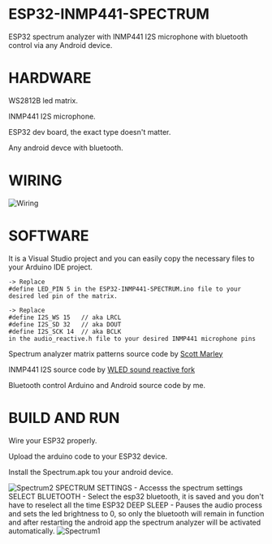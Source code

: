 # ESP32-INMP441-SPECTRUM
ESP32 spectrum analyzer with INMP441 I2S microphone with bluetooth control via any Android device.

# HARDWARE
WS2812B led matrix.

INMP441 I2S microphone.

ESP32 dev board, the exact type doesn't matter.

Any android devce with bluetooth.

# WIRING
![Wiring](https://user-images.githubusercontent.com/61933721/123543411-ef7c6b80-d756-11eb-9c7a-f273d759a34c.png)


# SOFTWARE
It is a Visual Studio project and you can easily copy the necessary files to your Arduino IDE project.
    
    -> Replace
    #define LED_PIN 5 in the ESP32-INMP441-SPECTRUM.ino file to your desired led pin of the matrix.

    -> Replace
    #define I2S_WS 15   // aka LRCL
    #define I2S_SD 32   // aka DOUT
    #define I2S_SCK 14  // aka BCLK
    in the audio_reactive.h file to your desired INMP441 microphone pins

Spectrum analyzer matrix patterns source code by [Scott Marley](https://github.com/s-marley/ESP32-INMP441-Matrix-VU)

INMP441 I2S source code by [WLED sound reactive fork](https://github.com/atuline/WLED)

Bluetooth control Arduino and Android source code by me.

# BUILD AND RUN
Wire your ESP32 properly.

Upload the arduino code to your ESP32 device.

Install the Spectrum.apk tou your android device.

![Spectrum2](https://user-images.githubusercontent.com/61933721/123543784-df658b80-d758-11eb-9e7d-9141360e3ed1.png)
SPECTRUM SETTINGS - Accesss the spectrum settings
SELECT BLUETOOTH - Select the esp32 bluetooth, it is saved and you don't have to reselect all the time
ESP32 DEEP SLEEP - Pauses the audio process and sets the led brightness to 0, so only the bluetooth will remain in function and after restarting the android app the spectrum analyzer will be activated automatically.
![Spectrum1](https://user-images.githubusercontent.com/61933721/123284133-afc64180-d514-11eb-88a6-4419e1215f16.png)


